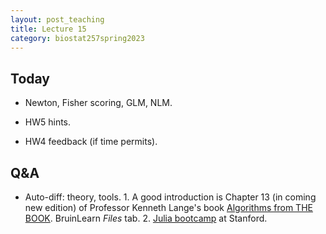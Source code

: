 ```yaml
---
layout: post_teaching
title: Lecture 15
category: biostat257spring2023
---
```


## Today

* Newton, Fisher scoring, GLM, NLM.

* HW5 hints.

* HW4 feedback (if time permits).

## Q\&A

* Auto-diff: theory, tools. 1. A good introduction is Chapter 13 (in coming new edition) of Professor Kenneth Lange's book [Algorithms from THE BOOK](https://epubs.siam.org/doi/book/10.1137/1.9781611976175). BruinLearn _Files_ tab. 2. [Julia bootcamp](https://github.com/cpfiffer/julia-bootcamp-2022/blob/main/session-3/optimization-lecture.ipynb) at Stanford. 

